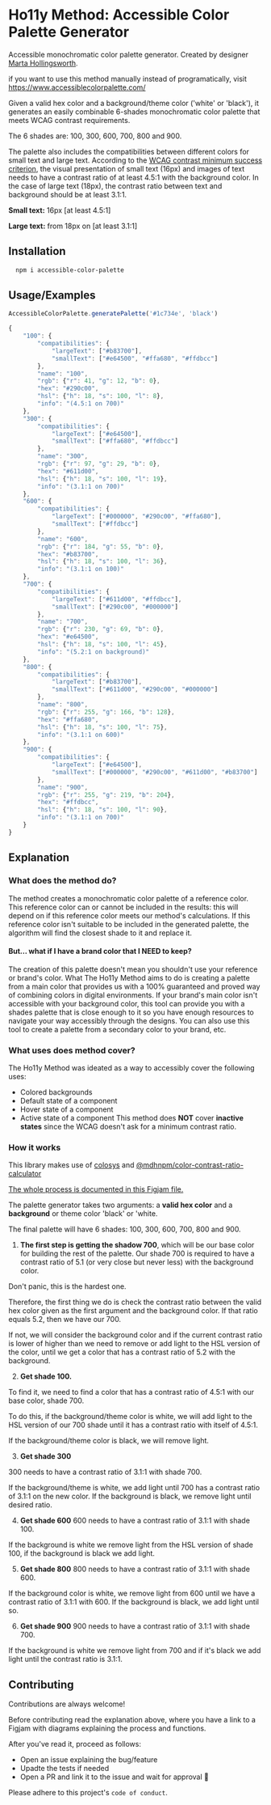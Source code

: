 
# Ho11y Method: Accessible Color Palette Generator

Accessible monochromatic color palette generator.
Created by designer [Marta Hollingsworth](https://github.com/holly-hh).

if you want to use this method manually instead of programatically, visit https://www.accessiblecolorpalette.com/

Given a valid hex color and a background/theme color ('white' or 'black'), it generates an easily combinable 6-shades monochromatic color palette that meets WCAG contrast requirements.

The 6 shades are: 100, 300, 600, 700, 800 and 900.

The palette also includes the compatibilities between different colors for small text and large text. 
According to the [WCAG contrast minimum success criterion](https://www.w3.org/WAI/WCAG21/Understanding/contrast-minimum.html), the visual presentation of small text (16px) and images of text needs to have a contrast ratio of at least 4.5:1 with the background color. In the case of large text (18px), the contrast ratio between text and background should be at least 3.1:1.

**Small text:** 16px [at least 4.5:1]

**Large text:** from 18px on [at least 3.1:1]

## Installation

```bash
  npm i accessible-color-palette
```
    
## Usage/Examples

```javascript
AccessibleColorPalette.generatePalette('#1c734e', 'black')

{
    "100": {
        "compatibilities": {
            "largeText": ["#b83700"],
            "smallText": ["#e64500", "#ffa680", "#ffdbcc"]
        },
        "name": "100",
        "rgb": {"r": 41, "g": 12, "b": 0},
        "hex": "#290c00",
        "hsl": {"h": 18, "s": 100, "l": 8},
        "info": "(4.5:1 on 700)"
    },
    "300": {
        "compatibilities": {
            "largeText": ["#e64500"],
            "smallText": ["#ffa680", "#ffdbcc"]
        },
        "name": "300",
        "rgb": {"r": 97, "g": 29, "b": 0},
        "hex": "#611d00",
        "hsl": {"h": 18, "s": 100, "l": 19},
        "info": "(3.1:1 on 700)"
    },
    "600": {
        "compatibilities": {
            "largeText": ["#000000", "#290c00", "#ffa680"],
            "smallText": ["#ffdbcc"]
        },
        "name": "600",
        "rgb": {"r": 184, "g": 55, "b": 0},
        "hex": "#b83700",
        "hsl": {"h": 18, "s": 100, "l": 36},
        "info": "(3.1:1 on 100)"
    },
    "700": {
        "compatibilities": {
            "largeText": ["#611d00", "#ffdbcc"],
            "smallText": ["#290c00", "#000000"]
        },
        "name": "700",
        "rgb": {"r": 230, "g": 69, "b": 0},
        "hex": "#e64500",
        "hsl": {"h": 18, "s": 100, "l": 45},
        "info": "(5.2:1 on background)"
    },
    "800": {
        "compatibilities": {
            "largeText": ["#b83700"],
            "smallText": ["#611d00", "#290c00", "#000000"]
        },
        "name": "800",
        "rgb": {"r": 255, "g": 166, "b": 128},
        "hex": "#ffa680",
        "hsl": {"h": 18, "s": 100, "l": 75},
        "info": "(3.1:1 on 600)"
    },
    "900": {
        "compatibilities": {
            "largeText": ["#e64500"],
            "smallText": ["#000000", "#290c00", "#611d00", "#b83700"]
        },
        "name": "900",
        "rgb": {"r": 255, "g": 219, "b": 204},
        "hex": "#ffdbcc",
        "hsl": {"h": 18, "s": 100, "l": 90},
        "info": "(3.1:1 on 700)"
    }
}


```


## Explanation
### What does the method do?
The method creates a monochromatic color palette of a reference color. This reference color can or cannot be included in the results: this will depend on if this reference color meets our method's calculations. If this reference color isn't suitable to be included in the generated palette, the algorithm will find the closest shade to it and replace it.
#### But... what if I have a brand color that I NEED to keep?
The creation of this palette doesn't mean you shouldn't use your reference or brand's color. What The Ho11y Method aims to do is creating a palette from a main color that provides us with a 100% guaranteed and proved way of combining colors in digital environments. If your brand's main color isn't accessible with your background color, this tool can provide you with a shades palette that is close enough to it so you have enough resources to navigate your way accessibly through the designs. You can also use this tool to create a palette from a secondary color to your brand, etc.
### What uses does method cover?
The Ho11y Method was ideated as a way to accessibly cover the following uses:

- Colored backgrounds
- Default state of a component
- Hover state of a component
- Active state of a component
This method does **NOT** cover **inactive states** since the WCAG doesn't ask for a minimum contrast ratio.

### How it works
This library makes use of [colosys](https://github.com/netbeast/colorsys) and [@mdhnpm/color-contrast-ratio-calculator](https://www.npmjs.com/package/@mdhnpm/color-contrast-ratio-calculator)

[The whole process is documented in this Figjam file.](https://www.figma.com/file/HgfOCeDFniUzSsSIbEZ0Uy/accessible-color-palette?type=whiteboard&node-id=0%3A1&t=8qomKmo3w7qkixKP-1)


The palette generator takes two arguments: a **valid hex color** and a **background** or theme color 'black' or 'white.

The final palette will have 6 shades: 100, 300, 600, 700, 800 and 900.

1. **The first step is getting the shadow 700**, which will be our base color for building the rest of the palette. 
Our shade 700 is required to have a contrast ratio of 5.1 (or very close but never less) with the background color. 

Don't panic, this is the hardest one.

Therefore, the first thing we do is check the contrast ratio between the valid hex color given as the first argument and the background color. If that ratio equals 5.2, then we have our 700.

If not, we will consider the background color and if the current contrast ratio is lower of higher than we need to remove or add light to the HSL version of the color, until we get a color that has a contrast ratio of 5.2 with the background.

2. **Get shade 100.**

To find it, we need to find a color that has a contrast ratio of 4.5:1 with our base color, shade 700. 

To do this, if the background/theme color is white, we will add light to the HSL version of our 700 shade until it has a contrast ratio with itself of 4.5:1.

If the background/theme color is black, we will remove light.

3. **Get shade 300**

300 needs to have a contrast ratio of 3.1:1 with shade 700.

If the background/theme is white, we add light until 700 has a contrast ratio of 3.1:1 on the new color. If the background is black, we remove light until desired ratio.

4. **Get shade 600**
600 needs to have a contrast ratio of 3.1:1 with shade 100.

If the background is white we remove light from the HSL version of shade 100, if the background is black we add light.

5. **Get shade 800**
800 needs to have a contrast ratio of 3.1:1 with shade 600.

If the background color is white, we remove light from 600 until we have a contrast ratio of 3.1:1 with 600. If the background is black, we add light until so.

6. **Get shade 900**
900 needs to have a contrast ratio of 3.1:1 with shade 700.

If the background is white we remove light from 700 and if it's black we add light until the contrast ratio is 3.1:1.
## Contributing

Contributions are always welcome!

Before contributing read the explanation above, where you have a link to a Figjam with diagrams explaining the process and functions.

After you've read it, proceed as follows:
- Open an issue explaining the bug/feature
- Upadte the tests if needed
- Open a PR and link it to the issue and wait for approval 🤗

Please adhere to this project's `code of conduct`.

